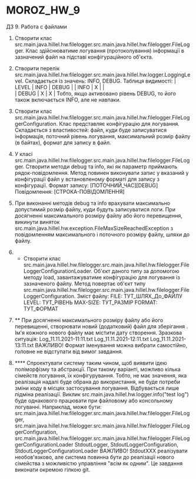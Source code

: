 # MOROZ_HW_9
ДЗ 9. Работа с файлами

1. Створити клас src.main.java.hillel.hw.filelogger.src.main.java.hillel.hw.filelogger.FileLogger. Клас здійснюватиме логування (протоколування)
інформації в зазначений файл на підставі конфігураційного об'єкта.

2. Створити перелік src.main.java.hillel.hw.filelogger.src.main.java.hillel.hw.logger.LoggingLevel. Складається із значень: INFO, DEBUG. 
Таблиця видимості:
| LEVEL | INFO | DEBUG |
| INFO   | X | |   
| DEBUG | X | X |
Тобто, якщо активовано рівень DEBUG, то його також включається INFO, але не навпаки.

3. Створити клас src.main.java.hillel.hw.filelogger.src.main.java.hillel.hw.filelogger.FileLoggerConfiguration. Клас представляє конфігурацію для логування.
Складається з властивостей: файл, куди буде записуватися інформація, поточний рівень логування,
максимальний розмір файлу (в байтах), формат для запису в файл. 

3. У класі src.main.java.hillel.hw.filelogger.src.main.java.hillel.hw.filelogger.FileLogger. Створити методи debug та info, які як параметр приймають рядок-повідомлення.
Метод повинен виконувати запис у вказаний у конфігурації файл у встановленому форматі для запису з конфігурації. 
Формат запису: [ПОТОЧНИЙ_ЧАС][DEBUG] Повідомлення: [СТРОКА-ПОВІДОМЛЕННЯ]

4. При виконанні методів debug та info врахувати максимально допустимий розмір файлу, куди будуть записуватися логи.
При досягненні максимального розміру файлу або його перевищення, викинути виняток src.main.java.hillel.hw.exception.FileMaxSizeReachedException
з повідомленням максимального і поточного розміру файлу, шляхи до файлу.

5. * Створити клас src.main.java.hillel.hw.filelogger.src.main.java.hillel.hw.filelogger.FileLoggerConfigurationLoader. Об'єкт даного типу за допомогою методу load,
завантажуватиме конфігурацію для логування із зазначеного файлу. Метод повертає об'єкт типу src.main.java.hillel.hw.filelogger.src.main.java.hillel.hw.filelogger.FileLoggerConfiguration.
Зміст файлу:
FILE: ТУТ_ШЛЯХ_До_ФАЙЛУ
LEVEL: ТУТ_РІВЕНЬ
MAX-SIZE: ТУТ_РАЗМІР
FORMAT: ТУТ_ФОРМАТ

6. ** При досягненні максимального розміру файлу або його перевищенні, створювати новий (додатковий) файл для зберігання .
Ім'я кожного нового файлу має містити дату створення.
Зразкова ситуація:
Log_11.11.2021-11:11.txt
Log_11.11.2021-12:11.txt
Log_11.11.2021-13:11.txt
ВАЖЛИВО! Формат іменування можна вибрати самостійно, головне не відступати від вимог завдання.

7. **** Спроектувати систему таким чином, щоб виявити ідею поліморфізму та абстракції. При такому варіанті,
можливо кілька сімейств логування, їх конфігурування. Тобто, не має значення, яка реалізація надалі буде обрана до використання,
не буде потреби зміни коду в місцях застосування логування. Відбувається лише підміна реалізації.
Виклик src.main.java.hillel.hw.logger.info("test log") буде однакового працювати при файловому або консольному логуванні.
Наприклад, може бути: 
src.main.java.hillel.hw.filelogger.src.main.java.hillel.hw.filelogger.FileLogger, src.main.java.hillel.hw.filelogger.src.main.java.hillel.hw.filelogger.FileLoggerConfiguration, src.main.java.hillel.hw.filelogger.src.main.java.hillel.hw.filelogger.FileLoggerConfigurationLoader
StdoutLogger, StdoutLoggerConfiguration, StdoutLoggerConfigurationLoader
ВАЖЛИВО! StdoutXXX реалізувати необов'язково, але система повинна бути до реалізації нового сімейства з можливістю управління "всім як одним".
Це завдання виконати окремою гілкою git.
